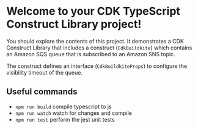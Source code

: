 # Welcome to your CDK TypeScript Construct Library project!

You should explore the contents of this project. It demonstrates a CDK Construct Library that includes a construct (`CdkBuildkite`)
which contains an Amazon SQS queue that is subscribed to an Amazon SNS topic.

The construct defines an interface (`CdkBuildkiteProps`) to configure the visibility timeout of the queue.

## Useful commands

 * `npm run build`   compile typescript to js
 * `npm run watch`   watch for changes and compile
 * `npm run test`    perform the jest unit tests